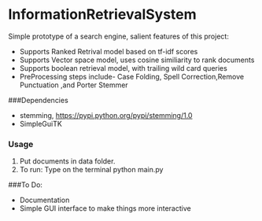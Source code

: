 InformationRetrievalSystem
==========================

Simple prototype of a search engine, salient features of this project:
* Supports Ranked Retrival model based on tf-idf scores
* Supports Vector space model, uses cosine similiarity to rank documents
* Supports boolean retrieval model, with trailing wild card queries
* PreProcessing steps include- Case Folding, Spell Correction,Remove Punctuation ,and Porter Stemmer


###Dependencies
* stemming, https://pypi.python.org/pypi/stemming/1.0
* SimpleGuiTK

### Usage
1. Put documents in data folder.
2. To run: Type on the terminal
  python main.py


###To Do:
* Documentation
* Simple GUI interface to make things more interactive

